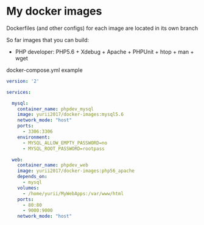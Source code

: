 # My docker images

Dockerfiles (and other configs) for each image are located in its own branch

So far images that you can build:

* PHP developer: PHP5.6 + Xdebug + Apache + PHPUnit + htop + man + wget


docker-compose.yml example


```yml
version: '2'

services:

  mysql:
    container_name: phpdev_mysql
    image: yurii2017/docker-images:mysql5.6
    network_mode: "host"
    ports:
      - 3306:3306
    environment:
      - MYSQL_ALLOW_EMPTY_PASSWORD=no
      - MYSQL_ROOT_PASSWORD=rootpass

  web:
    container_name: phpdev_web
    image: yurii2017/docker-images:php56_apache
    depends_on:
      - mysql
    volumes:
      - /home/yurii/MyWebApps:/var/www/html
    ports:
      - 80:80
      - 9000:9000
    network_mode: "host"
```
